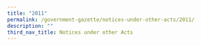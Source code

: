 ```yaml
---
title: "2011"
permalink: /government-gazette/notices-under-other-acts/2011/
description: ""
third_nav_title: Notices under other Acts
---
```

